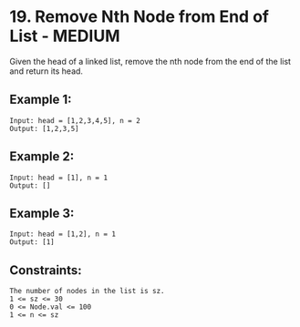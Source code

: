 # 19. Remove Nth Node from End of List - MEDIUM

Given the head of a linked list, remove the nth node from the end of the list and return its head.

## Example 1:

```
Input: head = [1,2,3,4,5], n = 2
Output: [1,2,3,5]
```

## Example 2:

```
Input: head = [1], n = 1
Output: []
```

## Example 3:
```
Input: head = [1,2], n = 1
Output: [1]
```

## Constraints:

```
The number of nodes in the list is sz.
1 <= sz <= 30
0 <= Node.val <= 100
1 <= n <= sz
```